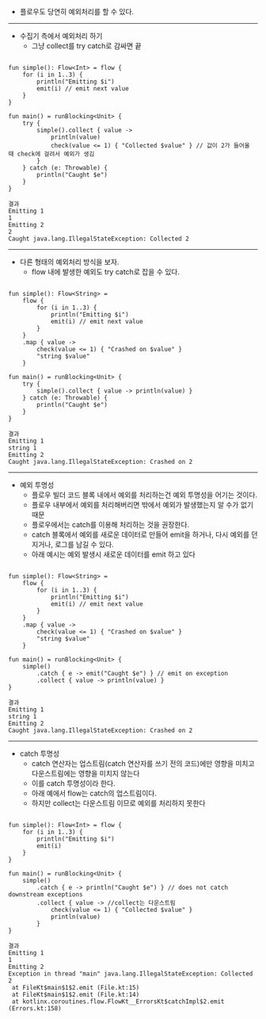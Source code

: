 - 플로우도 당연히 예외처리를 할 수 있다.

---

- 수집기 측에서 예외처리 하기
	- 그냥 collect를 try catch로 감싸면 끝

```

fun simple(): Flow<Int> = flow {
    for (i in 1..3) {
        println("Emitting $i")
        emit(i) // emit next value
    }
}

fun main() = runBlocking<Unit> {
    try {
        simple().collect { value ->         
            println(value)
            check(value <= 1) { "Collected $value" } // 값이 2가 들어올 때 check에 걸려서 예외가 생김
        }
    } catch (e: Throwable) {
        println("Caught $e")
    } 
}

결과
Emitting 1
1
Emitting 2
2
Caught java.lang.IllegalStateException: Collected 2

```

---

- 다른 형태의 예외처리 방식을 보자.
	- flow 내에 발생한 예외도 try catch로 잡을 수 있다.

```

fun simple(): Flow<String> = 
    flow {
        for (i in 1..3) {
            println("Emitting $i")
            emit(i) // emit next value
        }
    }
    .map { value ->
        check(value <= 1) { "Crashed on $value" }                 
        "string $value"
    }

fun main() = runBlocking<Unit> {
    try {
        simple().collect { value -> println(value) }
    } catch (e: Throwable) {
        println("Caught $e")
    } 
}

결과
Emitting 1
string 1
Emitting 2
Caught java.lang.IllegalStateException: Crashed on 2

```

---

- 예외 투명성
	- 플로우 빌더 코드 블록 내에서 예외를 처리하는건 예외 투명성을 어기는 것이다.
	- 플로우 내부에서 예외를 처리해버리면 밖에서 예외가 발생했는지 알 수가 없기 때문
	- 플로우에서는 catch를 이용해 처리하는 것을 권장한다.
	- catch 블록에서 예외를 새로운 데이터로 만들어 emit을 하거나, 다시 예외를 던지거나, 로그를 남길 수 있다.
	- 아래 예시는 예외 발생시 새로운 데이터를 emit 하고 있다

```

fun simple(): Flow<String> = 
    flow {
        for (i in 1..3) {
            println("Emitting $i")
            emit(i) // emit next value
        }
    }
    .map { value ->
        check(value <= 1) { "Crashed on $value" }                 
        "string $value"
    }

fun main() = runBlocking<Unit> {
    simple()
        .catch { e -> emit("Caught $e") } // emit on exception
        .collect { value -> println(value) }
}

결과
Emitting 1
string 1
Emitting 2
Caught java.lang.IllegalStateException: Crashed on 2

```

---

- catch 투명성
	- catch 연산자는 업스트림(catch 연산자를 쓰기 전의 코드)에만 영향을 미치고 다운스트림에는 영향을 미치지 않는다
	- 이를 catch 투명성이라 한다.
	- 아래 예에서 flow는 catch의 업스트림이다.
	- 하지만 collect는 다운스트림 이므로 예외를 처리하지 못한다

```

fun simple(): Flow<Int> = flow {
    for (i in 1..3) {
        println("Emitting $i")
        emit(i)
    }
}

fun main() = runBlocking<Unit> {
    simple()
        .catch { e -> println("Caught $e") } // does not catch downstream exceptions
        .collect { value -> //collect는 다운스트림
            check(value <= 1) { "Collected $value" }                 
            println(value) 
        }
}

결과
Emitting 1
1
Emitting 2
Exception in thread "main" java.lang.IllegalStateException: Collected 2
 at FileKt$main$1$2.emit (File.kt:15) 
 at FileKt$main$1$2.emit (File.kt:14) 
 at kotlinx.coroutines.flow.FlowKt__ErrorsKt$catchImpl$2.emit (Errors.kt:158) 

```

